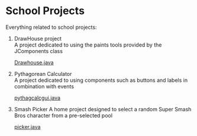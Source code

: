 # School Projects

Everything related to school projects:

1. DrawHouse project  
	A project dedicated to using the paints tools provided by the JComponents class
	
	[Drawhouse.java](./javahouse/src)
2. Pythagorean Calculator  
	A project dedicated to using components such as buttons and labels in combination with events
	
	[pythagcalcgui.java](./pythagcalc/src)
3. Smash Picker
	A home project designed to select a random Super Smash Bros character from a pre-selected pool
	
	[picker.java](./smashpicker/src/smashpicker)